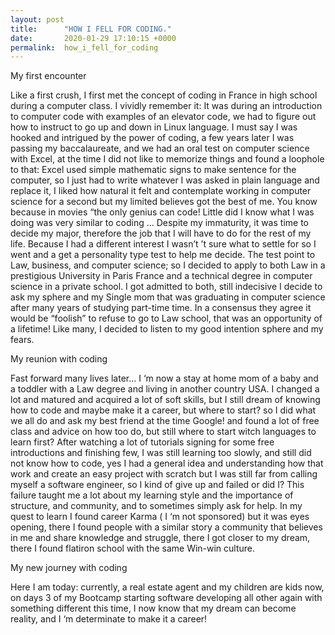```yaml
---
layout: post
title:      "HOW I FELL FOR CODING."
date:       2020-01-29 17:10:15 +0000
permalink:  how_i_fell_for_coding
---
```




My first encounter

Like a first crush, I first met the concept of coding in France in high school during a computer class. I vividly remember it: It was during an introduction to computer code with examples of an elevator code, we had to figure out how to instruct to go up and down in Linux language.
I must say I was hooked and intrigued by the power of coding, a few years later I was passing my baccalaureate, and we had an oral test on computer science with Excel, at the time I did not like to memorize things and found a loophole to that: Excel used simple mathematic signs to make sentence for the computer, so I just had to write whatever I was asked in plain language and replace it, I liked how natural it felt and contemplate working in computer science for a second but my limited believes got the best of me. You know because in movies “the only genius can code! Little did I know what I was doing was very similar to coding …
Despite my immaturity, it was time to decide my major, therefore the job that I will have to do for the rest of my life. Because I had a different interest I wasn’t ’t sure what to settle for so I went and a get a personality type test to help me decide. The test point to Law, business, and computer science; so I decided to apply to both Law in a prestigious University in Paris France and a technical degree in computer science in a private school. I got admitted to both, still indecisive I decide to ask my sphere and my Single mom that was graduating in computer science after many years of studying part-time time. In a consensus they agree it would be “foolish” to refuse to go to Law school, that was an opportunity of a lifetime! Like many, I decided to listen to my good intention sphere and my fears.
 
My reunion with coding

Fast forward many lives later… I ‘m now a stay at home mom of a baby and a toddler with a Law degree and living in another country USA. I changed a lot and matured and acquired a lot of soft skills, but I still dream of knowing how to code and maybe make it a career, but where to start? so I did what we all do and ask my best friend at the time Google! and found a lot of free class and advice on how too do, but still where to start witch languages to learn first? 
After watching a lot of tutorials signing for some free introductions and finishing few, I was still learning too slowly, and still did not know how to code, yes I had a general idea and understanding how that work and create an easy project with scratch but I was still far from calling myself a software engineer, so I kind of give up and failed or did I?               This failure taught me a lot about my learning style and the importance of structure, and community, and to sometimes simply ask for help. 
In my quest to learn I found career Karma ( I ‘m not sponsored) but it was eyes opening, there I found people with a similar story a community that believes in me and share knowledge and struggle, there I got closer to my dream, there I found flatiron school with the same Win-win culture.

My new journey with coding 

 Here I am today: currently, a real estate agent and my children are kids now, on days 3 of my Bootcamp starting software developing all other again with something different this time, I now know that my dream can become reality, and I ‘m determinate to make it a career!



